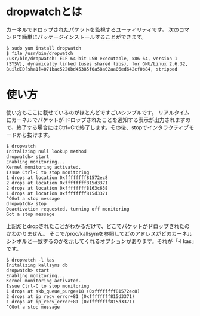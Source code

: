 # dropwatchとは
カーネルでドロップされたパケットを監視するユーティリティです。
次のコマンドで簡単にパッケージインストールすることができます。
```
$ sudo yum install dropwatch
$ file /usr/bin/dropwatch 
/usr/bin/dropwatch: ELF 64-bit LSB executable, x86-64, version 1 (SYSV), dynamically linked (uses shared libs), for GNU/Linux 2.6.32, BuildID[sha1]=071bac5220bd45385f0a58a02aa06ed642cf0b84, stripped
```

# 使い方
使い方もここに載せているのがほとんどですごいシンプルです。
リアルタイムにカーネルでパケットが
ドロップされたことを通知する表示が出力されますので、終了する場合にはCtrl+Cで終了します。その後、stopでインタラクティブモードから抜けます。　
```
$ dropwatch
Initalizing null lookup method
dropwatch> start
Enabling monitoring...
Kernel monitoring activated.
Issue Ctrl-C to stop monitoring
1 drops at location 0xffffffff81572ec8
2 drops at location 0xffffffff815d3371
2 drops at location 0xffffffff8163c638
1 drops at location 0xffffffff815d3371
^CGot a stop message
dropwatch> stop
Deactivation requested, turning off monitoring
Got a stop message
```

上記だとdropされたことがわかるだけで、どこでパケットがドロップされたのかわかりません。
そこで/proc/kallsymを参照してどのアドレスがどのカーネルシンボルと一致するのかを示してくれるオプションがあります。それが「-l kas」です。
```
$ dropwatch -l kas
Initalizing kallsyms db
dropwatch> start
Enabling monitoring...
Kernel monitoring activated.
Issue Ctrl-C to stop monitoring
1 drops at skb_queue_purge+18 (0xffffffff81572ec8)
2 drops at ip_recv_error+81 (0xffffffff815d3371)
1 drops at ip_recv_error+81 (0xffffffff815d3371)
^CGot a stop message
```

